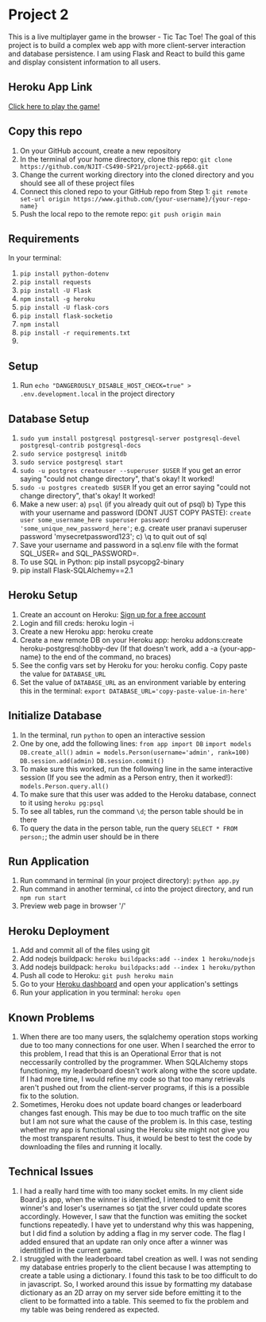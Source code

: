 # Project 2

This is a live multiplayer game in the browser - Tic Tac Toe! The goal of this project is to build a complex web app with more client-server
interaction and database persistence. I am using Flask and React to build this game and display consistent information to all users.

## Heroku App Link

[Click here to play the game!](https://warm-savannah-21987.herokuapp.com/)

## Copy this repo

1. On your GitHub account, create a new repository
2. In the terminal of your home directory, clone this repo: `git clone https://github.com/NJIT-CS490-SP21/project2-pp668.git`
3. Change the current working directory into the cloned directory and you should see all of these project files
4. Connect this cloned repo to your GitHub repo from Step 1: `git remote set-url origin https://www.github.com/{your-username}/{your-repo-name}`
5. Push the local repo to the remote repo: `git push origin main`

## Requirements

In your terminal:

1. `pip install python-dotenv`
2. `pip install requests`
3. `pip install -U Flask`
4. `npm install -g heroku`
5. `pip install -U flask-cors`
6. `pip install flask-socketio`
7. `npm install`
8. `pip install -r requirements.txt`
9.

## Setup

1. Run `echo "DANGEROUSLY_DISABLE_HOST_CHECK=true" > .env.development.local` in the project directory

## Database Setup

1. `sudo yum install postgresql postgresql-server postgresql-devel postgresql-contrib postgresql-docs`
2. `sudo service postgresql initdb`
3. `sudo service postgresql start`
4. `sudo -u postgres createuser --superuser $USER` If you get an error saying "could not change directory", that's okay! It worked!
5. `sudo -u postgres createdb $USER` If you get an error saying "could not change directory", that's okay! It worked!
6. Make a new user:
   a) `psql` (if you already quit out of psql)
   b) Type this with your username and password (DONT JUST COPY PASTE): `create user some_username_here superuser password 'some_unique_new_password_here'`; e.g. create user pranavi superuser password 'mysecretpassword123';
   c) \q to quit out of sql
7. Save your username and password in a sql.env file with the format SQL_USER= and SQL_PASSWORD=.
8. To use SQL in Python: pip install psycopg2-binary
9. pip install Flask-SQLAlchemy==2.1

## Heroku Setup

1. Create an account on Heroku: [Sign up for a free account](https://signup.heroku.com/login)
2. Login and fill creds: heroku login -i
3. Create a new Heroku app: heroku create
4. Create a new remote DB on your Heroku app: heroku addons:create heroku-postgresql:hobby-dev (If that doesn't work, add a -a {your-app-name} to the end of the command, no braces)
5. See the config vars set by Heroku for you: heroku config. Copy paste the value for `DATABASE_URL`
6. Set the value of `DATABASE_URL` as an environment variable by entering this in the terminal: `export DATABASE_URL='copy-paste-value-in-here'`

## Initialize Database

1. In the terminal, run `python` to open an interactive session
2. One by one, add the following lines:
   `from app import DB`
   `import models`
   `DB.create_all()`
   `admin = models.Person(username='admin', rank=100)`
   `DB.session.add(admin)`
   `DB.session.commit()`
3. To make sure this worked, run the following line in the same interactive session (If you see the admin as a Person entry, then it worked!):
   `models.Person.query.all()`
4. To make sure that this user was added to the Heroku database, connect to it using `heroku pg:psql`
5. To see all tables, run the command `\d`; the person table should be in there
6. To query the data in the person table, run the query `SELECT * FROM person;`; the admin user should be in there

## Run Application

1. Run command in terminal (in your project directory): `python app.py`
2. Run command in another terminal, `cd` into the project directory, and run `npm run start`
3. Preview web page in browser '/'

## Heroku Deployment

1. Add and commit all of the files using git
2. Add nodejs buildpack: `heroku buildpacks:add --index 1 heroku/nodejs`
3. Add nodejs buildpack: `heroku buildpacks:add --index 1 heroku/python`
4. Push all code to Heroku: `git push heroku main`
5. Go to your [Heroku dashboard](https://dashboard.heroku.com/apps) and open your application's settings
6. Run your application in you terminal: `heroku open`

## Known Problems

1. When there are too many users, the sqlalchemy operation stops working due to too many connections for one user. When I searched the error to this problem, I read that this is an Operational Error that is not neccessarily controlled by the programmer. When SQLAlchemy stops functioning, my leaderboard doesn't work along withe the score update. If I had more time, I would refine my code so that too many retrievals aren't pushed out from the client-server programs, if this is a possible fix to the solution.
2. Sometimes, Heroku does not update board changes or leaderboard changes fast enough. This may be due to too much traffic on the site but I am not sure what the cause of the problem is. In this case, testing whether my app is functional using the Heroku site might not give you the most transparent results. Thus, it would be best to test the code by downloading the files and running it locally.

## Technical Issues

1. I had a really hard time with too many socket emits. In my client side Board.js app, when the winner is idenitfied, I intended to emit the winner's and loser's usernames so tjat the srver could update scores accordingly. However, I saw that the function was emiiting the socket functions repeatedly. I have yet to understand why this was happening, but I did find a solution by adding a flag in my server code. The flag I added ensured that an update ran only once after a winner was identitified in the current game.
2. I struggled with the leaderboard tabel creation as well. I was not sending my database entries properly to the client because I was attempting to create a table using a dictionary. I found this task to be too difficult to do in javascript. So, I worked around this issue by formatting my database dictionary as an 2D array on my server side before emitting it to the client to be formatted into a table. This seemed to fix the problem and my table was being rendered as expected.
